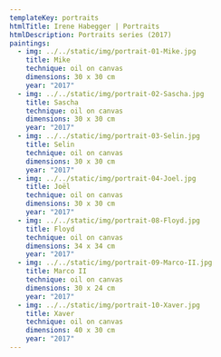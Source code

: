 ```yaml
---
templateKey: portraits
htmlTitle: Irene Habegger | Portraits
htmlDescription: Portraits series (2017)
paintings:
  - img: ../../static/img/portrait-01-Mike.jpg
    title: Mike
    technique: oil on canvas
    dimensions: 30 x 30 cm
    year: "2017"
  - img: ../../static/img/portrait-02-Sascha.jpg
    title: Sascha
    technique: oil on canvas
    dimensions: 30 x 30 cm
    year: "2017"
  - img: ../../static/img/portrait-03-Selin.jpg
    title: Selin
    technique: oil on canvas
    dimensions: 30 x 30 cm
    year: "2017"
  - img: ../../static/img/portrait-04-Joel.jpg
    title: Joël
    technique: oil on canvas
    dimensions: 30 x 30 cm
    year: "2017"
  - img: ../../static/img/portrait-08-Floyd.jpg
    title: Floyd
    technique: oil on canvas
    dimensions: 34 x 34 cm
    year: "2017"
  - img: ../../static/img/portrait-09-Marco-II.jpg
    title: Marco II
    technique: oil on canvas
    dimensions: 30 x 24 cm
    year: "2017"
  - img: ../../static/img/portrait-10-Xaver.jpg
    title: Xaver
    technique: oil on canvas
    dimensions: 40 x 30 cm
    year: "2017"
---
```

